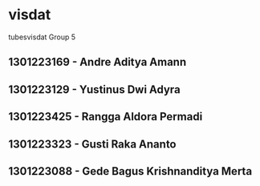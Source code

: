 # visdat
tubesvisdat
Group 5
## 1301223169 - Andre Aditya Amann
## 1301223129 - Yustinus Dwi Adyra
## 1301223425 - Rangga Aldora Permadi
## 1301223323 - Gusti Raka Ananto
## 1301223088 - Gede Bagus Krishnanditya Merta
